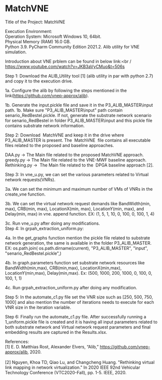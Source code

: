 # MatchVNE
Title of the Project: MatchVNE <br />



Execution Environment: <br />
Operation System: Microsoft Windows 10, 64bit.<br />
Physical Memory (RAM) 16.0 GB.<br />
Python 3.9. PyCharm Community Edition 2021.2. Alib utility for VNE simulation.<br />

Introduction about VNE prblem can be found in below link:<br /
https://www.youtube.com/watch?v=JKB3aVyCMuo&t=506s<br />



Step 1: Download the ALIB_Utility tool [1] (alib utility in par with python 2.7) and copy it to the execution drive. <br />

1a. Configure the alib by following the steps mentioned in the link(https://github.com/vnep-approx/alib).<br />

1b. Generate the input.pickle file and save it in the P3_ALIB_MASTER\input path. 1b. Make sure "P3_ALIB_MASTER\input" path contain senario_RedBestel.pickle. If not, generate the substrate network scenario for senario_RedBestel in folder P3_ALIB_MASTER\input and this pickle file contains substrate network information.<br />

Step 2: Download  MatchVNE and keep it in the drive where P3_ALIB_MASTER is present. The  MatchVNE  file contains all executable files related to the proposed and baseline approaches. <br />

DAA.py -> The Main file related to the proposed MatchVNE approach.<br />
greedy.py -> The Main file related to the VNE-MWF baseline approach.<br />
Rethinking.py ->  The Main file related to the  DPGA baseline approach [2].<br />

Step 3: In vne_u.py, we can set the various parameters related to Virtual network requests(VNRs).<br />

3a. We can set the minimum and maximum number of VMs of VNRs in the create_vne function.<br />

3b. We can set the virtual network request demands like BandWidth(min, max), CRB(min, max), LocationX(min, max), LocationY(min, max), and Delay(min, max) in vne. append function. EX: (1, 5, 1, 10, 0, 100, 0, 100, 1, 4)<br />

3c. Run vne_u.py after doing any modifications. <br />
Step 4: In grpah_extraction_uniform.py:<br />

4a. In the get_graphs function mention the pickle file related to substrate network generation, the same is available in the folder P3_ALIB_MASTER. EX: os.path.join( os.path.dirname(current), "P3_ALIB_MASTER", "input", "senario_RedBestel.pickle",)<br />

4b. In graph.parameters function set substrate network resources like BandWidth(min,max), CRB(min,max), LocationX(min,max), LocationY(min,max), Delay(min,max). Ex: (500, 1000, 200, 1000, 0, 100, 0, 100, 1, 1)<br />

4c. Run grpah_extraction_uniform.py after doing any modification. <br />

Step 5: In the automate_c1.py file set the VNR size such as [250, 500, 750, 1000] and also mention the number of iterations needs to execute for each VNR size in the iteration variable.<br />

Step 6: Finally run the automate_c1.py file. After successfully running a 1_uniform.pickle file is created and it is having all input parameters related to both substrate network and Virtual network request parameters and final embedding results are captured in the Results.xlsx.  

References:<br />
[1] E. D. Matthias Rost, Alexander Elvers, “Alib,” https://github.com/vnep-approx/alib, 2020. <br />
<br />
[2] Nguyen, Khoa TD, Qiao Lu, and Changcheng Huang. "Rethinking virtual link mapping in network virtualization." In 2020 IEEE 92nd Vehicular Technology Conference (VTC2020-Fall), pp. 1-5. IEEE, 2020.<br />

